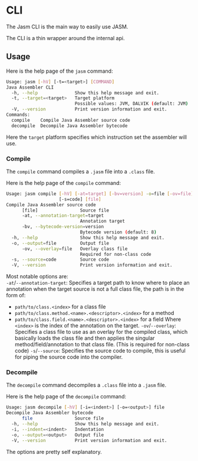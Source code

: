 # CLI
The Jasm CLI is the main way to easily use JASM.

The CLI is a thin wrapper around the internal api.

## Usage
Here is the help page of the `jasm` command:
```bash
Usage: jasm [-hV] [-t=<target>] [COMMAND]
Java Assembler CLI
  -h, --help              Show this help message and exit.
  -t, --target=<target>   Target platform
                          Possible values: JVM, DALVIK (default: JVM)
  -V, --version           Print version information and exit.
Commands:
  compile    Compile Java Assembler source code
  decompile  Decompile Java Assembler bytecode
```
Here the `target` platform specifies which instruction set the assembler will use.

### Compile
The `compile` command compiles a `.jasm` file into a `.class` file.

Here is the help page of the `compile` command:
```bash
Usage: jasm compile [-hV] [-at=target] [-bv=version] -o=file [-ov=file]
                    [-s=code] [file]
Compile Java Assembler source code
      [file]                Source file
      -at, --annotation-target=target
                            Annotation target
      -bv, --bytecode-version=version
                            Bytecode version (default: 8)
  -h, --help                Show this help message and exit.
  -o, --output=file         Output file
      -ov, --overlay=file   Overlay class file
                            Required for non-class code
  -s, --source=code         Source code
  -V, --version             Print version information and exit.
```
Most notable options are:   
`-at`/`--annotation-target`: Specifies a target path to know where to place an annotation when the target
source is not a full class file, the path is in the form of:
- `path/to/class.<index>` for a class file
- `path/to/class.method.<name>.<descriptor>.<index>` for a method
- `path/to/class.field.<name>.<descriptor>.<index>` for a field
Where `<index>` is the index of the annotation on the target.
`-ov`/`--overlay`: Specifies a class file to use as an overlay for the compiled class, which basically loads the class
file and then applies the singular method/field/annotation to that class file. (This is required for non-class code)
`-s`/`--source`: Specifies the source code to compile, this is useful for piping the source code into the compiler.

### Decompile
The `decompile` command decompiles a `.class` file into a `.jasm` file.

Here is the help page of the `decompile` command:
```bash
Usage: jasm decompile [-hV] [-i=<indent>] [-o=<output>] file
Decompile Java Assembler bytecode
      file                Source file
  -h, --help              Show this help message and exit.
  -i, --indent=<indent>   Indentation
  -o, --output=<output>   Output file
  -V, --version           Print version information and exit.
```
The options are pretty self explanatory.